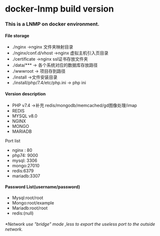 # docker-lnmp build version
### This is a LNMP on docker environment.



#### File storage

- ./nginx ->nginx 文件夹映射目录
- ./nginx/conf.d/vhost ->nginx 虚拟主机引入页目录
- ./certificate ->nginx ssl证书存放文件夹
- ./data/***  -> 各个系统对应的数据库存放路径
- ./wwwroot -> 项目存到路径
- ./install  ->文件安装目录
- ./install/php/7.4/etc/php.ini -> php ini



#### Version description

- PHP    v7.4 ->补充 redis/mongodb/memcached/gd图像处理/imap
- REDIS
- MYSQL v8.0
- NGINX
- MONGO
- MARIADB



Port list

- nginx : 80
- php74: 9000
- mysql: 3306
- mongo:27010
- redis:6379
- mariadb:3307



#### Password List(username/password)

- Mysql:root/root
- Mongo:root/example
- Mariadb:root/root
- redis:(null)



###### *Network use "bridge" mode ,less to export the useless port to the outside network.







